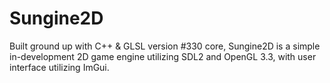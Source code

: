 # Sungine2D

Built ground up with C++ & GLSL version #330 core, Sungine2D is a simple in-development 2D game engine utilizing SDL2 and OpenGL 3.3, with user interface utilizing ImGui.
